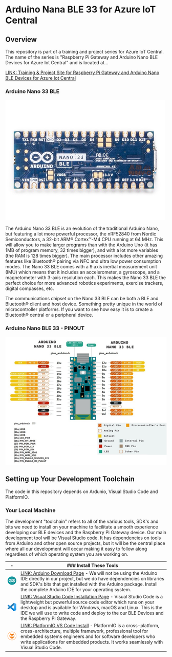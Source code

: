 # Arduino Nana BLE 33 for Azure IoT Central

## Overview
This repository is part of a training and project series for Azure IoT Central. The name of the series is "Raspberry Pi Gateway and Arduino Nano BLE Devices for Azure Iot Central" and is located at...

[LINK: Training & Project Site for Raspberry Pi Gateway and Arduino Nano BLE Devices for Azure Iot Central](http://www.hackinmakin.com/Raspberry%20Pi%20Gateway%20and%20BLE/index.html)


### Arduino Nano 33 BLE
![alt text](./Assets/nano-ble-33.jpg "Arduino Nano 33 BLE") 

The Arduino Nano 33 BLE is an evolution of the traditional Arduino Nano, but featuring a lot more powerful processor, the 
nRF52840 from Nordic Semiconductors, a 32-bit ARM® Cortex™-M4 CPU running at 64 MHz. This will allow you to make larger programs 
than with the Arduino Uno (it has 1MB of program memory, 32 times bigger), and with a lot more variables (the RAM is 128 times bigger). 
The main processor includes other amazing features like Bluetooth® pairing via NFC and ultra low power consumption modes. The Nano 
33 BLE comes with a 9 axis inertial measurement unit (IMU) which means that it includes an accelerometer, a gyroscope, and a 
magnetometer with 3-axis resolution each. This makes the Nano 33 BLE the perfect choice for more advanced robotics experiments, exercise trackers, digital compasses, etc.

The communications chipset on the Nano 33 BLE can be both a BLE and Bluetooth® client and host device. Something pretty unique in the world of 
microcontroller platforms. If you want to see how easy it is to create a Bluetooth® central or a peripheral device.

### Arduino Nano BLE 33 - PINOUT
![alt text](./Assets/nano33blepinout.png "Arduino Nano 33 BLE Pinout") 

## Setting up Your Development Toolchain
The code in this repository depends on Ardunio, Visual Studio Code and PlatformIO.

### Your Local Machine
The development "toolchain" refers to all of the various tools, SDK's and bits we need to install on your machine to facilitate a smooth experience 
developing our BLE devices and the Raspberry Pi Gateway device. Our main development tool will be Visual Studio code. It has dependencies on tools 
from Arduino and other open source projects, but it will be the central place where all our development will occur making it easy to follow along 
regardless of which operating system you are working on.

| - | ### Install These Tools |
|---|---|
| ![Arduino](./Assets/arduino-icon-100.png) | [LINK: Arduino Download Page](https://www.arduino.cc/en/Main/Software) - We will not be using the Arduino IDE directly in our project, but we do have dependencies on libraries and SDK's bits that get installed with the Arduino package. Install the complete Arduino IDE for your operating system. |
| ![Visual Studio Code](./Assets/vs-code-icon-100.png) | [LINK: Visual Studio Code Installation Page](https://code.visualstudio.com/download) - Visual Studio Code is a lightweight but powerful source code editor which runs on your desktop and is available for Windows, macOS and Linux. This is the IDE we will use to write code and deploy to the our BLE Devices and the Raspberry Pi Gateway.  |
| ![PlatformIO](./Assets/platformio-icon-100.png) | [LINK: PlatformIO VS Code Install](https://platformio.org/platformio-ide) - PlatformIO is a cross-platform, cross-architecture, multiple framework, professional tool for embedded systems engineers and for software developers who write applications for embedded products. It works seamlessly with Visual Studio Code. |

